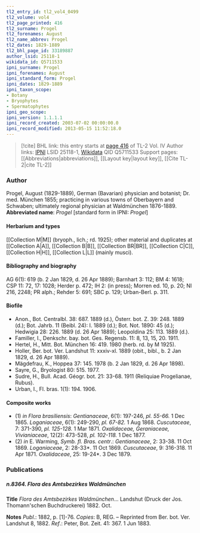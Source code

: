 ```yaml
---
tl2_entry_id: tl2_vol4_0499
tl2_volume: vol4
tl2_page_printed: 416
tl2_surname: Progel
tl2_forenames: August
tl2_name_abbrev: Progel
tl2_dates: 1829-1889
tl2_bhl_page_id: 33189887
author_lsid: 25118-1
wikidata_id: Q5711533
ipni_surname: Progel
ipni_forenames: August
ipni_standard_form: Progel
ipni_dates: 1829-1889
ipni_taxon_scope: 
- Botany
- Bryophytes
- Spermatophytes
ipni_geo_scope: 
ipni_version: 1.1.1.1
ipni_record_created: 2003-07-02 00:00:00.0
ipni_record_modified: 2013-05-15 11:52:18.0
---
```


> [!cite] BHL link: this entry starts at [page 416](https://www.biodiversitylibrary.org/page/33189887) of TL-2 Vol. IV
> Author links: [IPNI](https://www.ipni.org/a/25118-1) LSID 25118-1, [Wikidata](https://www.wikidata.org/wiki/Q5711533) QID Q5711533
> Support pages: [[Abbreviations|abbreviations]], [[Layout key|layout key]], [[Cite TL-2|cite TL-2]]

### Author

Progel, August (1829-1889), German (Bavarian) physician and botanist; Dr. med. München 1855; practicing in various towns of Oberbayern and Schwaben; ultimately regional physician at Waldmünchen 1876-1889. 
**Abbreviated name**: *Progel* \[standard form in IPNI: *Progel*\]

#### Herbarium and types

[[Collection M|M]] (bryoph., lich.; rd. 1925); other material and duplicates at [[Collection A|A]], [[Collection B|B]], [[Collection BR|BR]], [[Collection C|C]], [[Collection H|H]], [[Collection L|L]] (mainly musci).

#### Bibliography and biography

AG 6(1): 619 (b. 2 Jan 1829, d. 26 Apr 1889); Barnhart 3: 112; BM 4: 1618; CSP 11: 72, 17: 1028; Herder p. 472; IH 2: (in press); Morren ed. 10, p. 20; NI 216, 2248; PR alph.; Rehder 5: 691; SBC p. 129; Urban-Berl. p. 311.

#### Biofile

- Anon., Bot. Centralbl. 38: 687. 1889 (d.), Österr. bot. Z. 39: 248. 1889 (d.); Bot. Jahrb. 11 (Beibl. 24): I. 1889 (d.); Bot. Not. 1890: 45 (d.); Hedwigia 28: 226. 1889 (d. 26 Apr 1889); Leopoldina 25: 113. 1889 (d.).
- Familler, I., Denkschr. bay. bot. Ges. Regensb. 11: 8, 13, 15, 20. 1911.
- Hertel, H., Mitt. Bot. München 16: 419. 1980 (herb. rd. by M 1925).
- Holler, Ber. bot. Ver. Landshut 11: xxxiv-xl. 1889 (obit., bibl., b. 2 Jan 1829, d. 26 Apr 1889).
- Mägdefrau, K., Hoppea 37: 145. 1978 (b. 2 Jan 1829, d. 26 Apr 1898).
- Sayre, G., Bryologist 80: 515. 1977.
- Sudre, H., Bull. Acad. Géogr. bot. 21: 33-68. 1911 (Reliquiae Progelianae, Rubus).
- Urban, I., Fl. bras. 1(1): 194. 1906.

#### Composite works

- (1) *in Flora brasiliensis*:
*Gentianaceae*, 6(1): 197-246, *pl. 55-66.* 1 Dec 1865. *Loganiaceae*, 6(1): 249-290, *pl. 67-82.* 1 Aug 1868. *Cuscutaceae*, 7: 371-390, *pl. 125-128.* 1 Mar 1871. *Oxalidaceae, Geraniaceae, Vivianiaceae*, 12(2): 473-528, *pl. 102-118.* 1 Dec 1877.
- (2) *in* E. Warming, *Symb. fl. Bras. centr*.:
*Gentianaceae*, 2: 33-38. 11 Oct 1869.
*Loganiaceae*, 2: 28-33\*. 11 Oct 1869.
*Cuscutaceae*, 9: 316-318. 11 Apr 1871.
*Oxalidaceae*, 25: 19-24\*. 3 Dec 1879.

### Publications

##### n.8364. Flora des Amtsbezirkes Waldmünchen

**Title**
*Flora des Amtsbezirkes Waldmünchen*... Landshut (Druck der Jos. Thomann'schen Buchdruckerei) 1882. Oct.

**Notes**
*Publ*.: 1882, p. \[1\]-76. *Copies*: B, REG. – Reprinted from Ber. bot. Ver. Landshut 8, 1882.
*Ref*.: Peter, Bot. Zeit. 41: 367. 1 Jun 1883.

